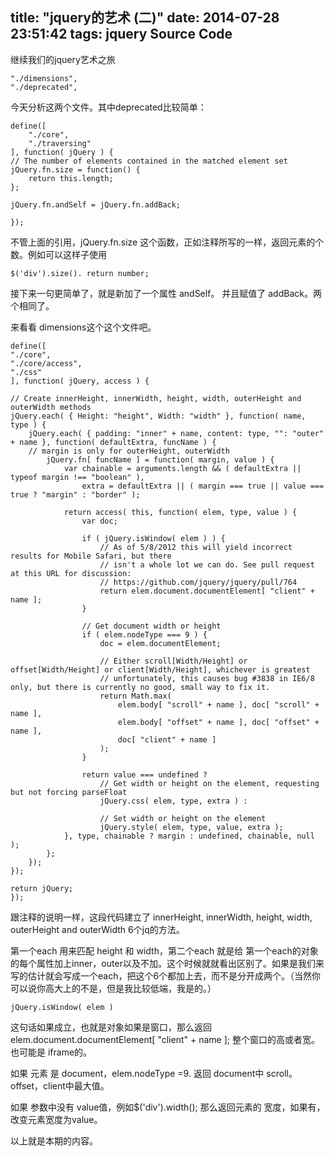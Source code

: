 title: "jquery的艺术 (二)"
date: 2014-07-28 23:51:42
tags: jquery Source Code
---

继续我们的jquery艺术之旅

	"./dimensions",
	"./deprecated",

今天分析这两个文件。其中deprecated比较简单：
		
	define([
		"./core",
		"./traversing"
	], function( jQuery ) {
	// The number of elements contained in the matched element set
	jQuery.fn.size = function() {
		return this.length;
	};

	jQuery.fn.andSelf = jQuery.fn.addBack;

	});

不管上面的引用，jQuery.fn.size 这个函数，正如注释所写的一样，返回元素的个数。例如可以这样子使用

	$('div').size(). return number;


接下来一句更简单了，就是新加了一个属性 andSelf。 并且赋值了 addBack。两个相同了。

来看看 dimensions这个这个文件吧。

	define([
	"./core",
	"./core/access",
	"./css"
	], function( jQuery, access ) {

	// Create innerHeight, innerWidth, height, width, outerHeight and outerWidth methods
	jQuery.each( { Height: "height", Width: "width" }, function( name, type ) {
		jQuery.each( { padding: "inner" + name, content: type, "": "outer" + name }, function( defaultExtra, funcName ) {
		// margin is only for outerHeight, outerWidth
			jQuery.fn[ funcName ] = function( margin, value ) {
				var chainable = arguments.length && ( defaultExtra || typeof margin !== "boolean" ),
					extra = defaultExtra || ( margin === true || value === true ? "margin" : "border" );

				return access( this, function( elem, type, value ) {
					var doc;

					if ( jQuery.isWindow( elem ) ) {
						// As of 5/8/2012 this will yield incorrect results for Mobile Safari, but there
						// isn't a whole lot we can do. See pull request at this URL for discussion:
						// https://github.com/jquery/jquery/pull/764
						return elem.document.documentElement[ "client" + name ];
					}

					// Get document width or height
					if ( elem.nodeType === 9 ) {
						doc = elem.documentElement;

						// Either scroll[Width/Height] or offset[Width/Height] or client[Width/Height], whichever is greatest
						// unfortunately, this causes bug #3838 in IE6/8 only, but there is currently no good, small way to fix it.
						return Math.max(
							elem.body[ "scroll" + name ], doc[ "scroll" + name ],
							elem.body[ "offset" + name ], doc[ "offset" + name ],
							doc[ "client" + name ]
						);
					}

					return value === undefined ?
						// Get width or height on the element, requesting but not forcing parseFloat
						jQuery.css( elem, type, extra ) :

						// Set width or height on the element
						jQuery.style( elem, type, value, extra );
				}, type, chainable ? margin : undefined, chainable, null );
			};
		});
	});

	return jQuery;
	});

跟注释的说明一样，这段代码建立了 innerHeight, innerWidth, height, width, outerHeight and outerWidth 6个jq的方法。

第一个each 用来匹配 height 和 width，第二个each 就是给 第一个each的对象的每个属性加上inner，outer以及不加。这个时候就就看出区别了。如果是我们来写的估计就会写成一个each，把这个6个都加上去，而不是分开成两个。（当然你可以说你高大上的不是，但是我比较低端，我是的。）

	jQuery.isWindow( elem )

这句话如果成立，也就是对象如果是窗口，那么返回 elem.document.documentElement[ "client" + name ]; 整个窗口的高或者宽。也可能是 iframe的。

如果 元素 是 document，elem.nodeType =9. 返回 document中 scroll。offset，client中最大值。

如果 参数中没有 value值，例如$('div').width(); 那么返回元素的 宽度，如果有，改变元素宽度为value。

以上就是本期的内容。